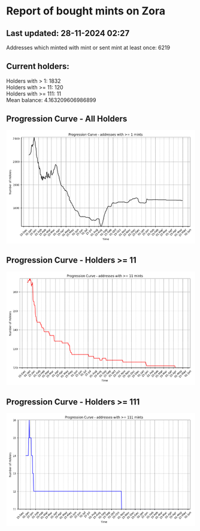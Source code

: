 # Report of bought mints on Zora
## Last updated: 28-11-2024 02:27
Addresses which minted with mint or sent mint at least once: 6219

## Current holders:
Holders with > 1: 1832  
Holders with >= 11: 120  
Holders with >= 111: 11  
Mean balance: 4.163209606986899  

## Progression Curve - All Holders
![addresses with >= 1 mint](progression_curve_all.png)
## Progression Curve - Holders >= 11
![addresses with >= 11 mints](progression_curve_gt_11.png)
## Progression Curve - Holders >= 111
![addresses with >= 111 mints](progression_curve_gt_111.png)
